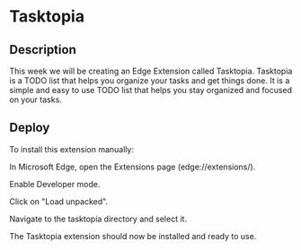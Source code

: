 # Tasktopia

## Description

This week we will be creating an Edge Extension called Tasktopia. Tasktopia is a TODO list that helps you organize your tasks and get things done. It is a simple and easy to use TODO list that helps you stay organized and focused on your tasks.

## Deploy

To install this extension manually:

In Microsoft Edge, open the Extensions page (edge://extensions/).

Enable Developer mode.

Click on "Load unpacked".

Navigate to the tasktopia directory and select it.

The Tasktopia extension should now be installed and ready to use.